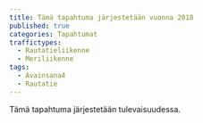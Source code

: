 ```yaml
---
title: Tämä tapahtuma järjestetään vuonna 2018
published: true
categories: Tapahtumat
traffictypes:
  - Rautatieliikenne
  - Meriliikenne
tags: 
  - Avainsana4
  - Rautatie
---
```


Tämä tapahtuma järjestetään tulevaisuudessa.